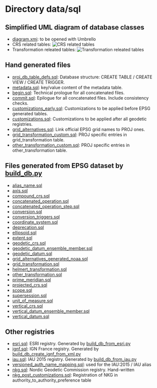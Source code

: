 # Directory data/sql

## Simplified UML diagram of database classes

- [diagram.xmi](diagram.xmi): to be opened with Umbrello
- CRS related tables: ![CRS related tables](CRS.png)
- Transformation releated tables: ![Transformation releated tables](Transformations.png)

## Hand generated files

- [proj_db_table_defs.sql](proj_db_table_defs.sql): Database structure: CREATE TABLE / CREATE VIEW / CREATE TRIGGER.
- [metadata.sql](metadata.sql): key/value content of the metadata table.
- [begin.sql](begin.sql): Technical prologue for all concatenated files.
- [commit.sql](commit.sql): Epilogue for all concatenated files. Include consistency checks.
- [customizations_early.sql](customizations_early.sql): Customizations to be applied before EPSG generated tables.
- [customizations.sql](customizations.sql): Customizations to be applied after all geodetic registries.
- [grid_alternatives.sql](grid_alternatives.sql): Link official EPSG grid names to PROJ ones.
- [grid_transformation_custom.sql](grid_transformation_custom.sql): PROJ specific entries in grid_transformation table.
- [other_transformation_custom.sql](other_transformation_custom.sql): PROJ specific entries in other_transformation table.

## Files generated from EPSG dataset by [build_db.py](https://github.com/OSGeo/PROJ/blob/master/scripts/build_db.py)

- [alias_name.sql](alias_name.sql)
- [axis.sql](axis.sql)
- [compound_crs.sql](compound_crs.sql)
- [concatenated_operation.sql](concatenated_operation.sql)
- [concatenated_operation_step.sql](concatenated_operation_step.sql)
- [conversion.sql](conversion.sql)
- [conversion_triggers.sql](conversion_triggers.sql)
- [coordinate_system.sql](coordinate_system.sql)
- [deprecation.sql](deprecation.sql)
- [ellipsoid.sql](ellipsoid.sql)
- [extent.sql](extent.sql)
- [geodetic_crs.sql](geodetic_crs.sql)
- [geodetic_datum_ensemble_member.sql](geodetic_datum_ensemble_member.sql)
- [geodetic_datum.sql](geodetic_datum.sql)
- [grid_alternatives_generated_noaa.sql](grid_alternatives_generated_noaa.sql)
- [grid_transformation.sql](grid_transformation.sql)
- [helmert_transformation.sql](helmert_transformation.sql)
- [other_transformation.sql](other_transformation.sql)
- [prime_meridian.sql](prime_meridian.sql)
- [projected_crs.sql](projected_crs.sql)
- [scope.sql](scope.sql)
- [supersession.sql](supersession.sql)
- [unit_of_measure.sql](unit_of_measure.sql)
- [vertical_crs.sql](vertical_crs.sql)
- [vertical_datum_ensemble_member.sql](vertical_datum_ensemble_member.sql)
- [vertical_datum.sql](vertical_datum.sql)

## Other registries

- [esri.sql](esri.sql): ESRI registry. Generated by [build_db_from_esri.py](https://github.com/OSGeo/PROJ/blob/master/scripts/build_db_from_esri.py)
- [ignf.sql](ignf.sql): IGN France registry. Generated by [build_db_create_ignf_from_xml.py](https://github.com/OSGeo/PROJ/blob/master/scripts/build_db_create_ignf_from_xml.py)
- [iau.sql](iau.sql): IAU 2015 registry. Generated by [build_db_from_iau.py](https://github.com/OSGeo/PROJ/blob/master/scripts/build_db_from_iau.py)
- [versioned_auth_name_mapping.sql](versioned_auth_name_mapping.sql): used for the IAU:2015 / IAU alias
- [nkg.sql](nkg.sql): Nordic Geodetic Commission registry. Hand-written
- [nkg_post_customizations.sql](nkg_post_customizations.sql): Registration of NKG in authority_to_authority_preference table

